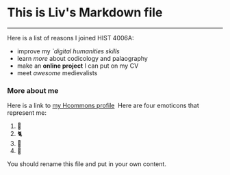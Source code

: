 # This is Liv's Markdown file
***
Here is a list of reasons I joined HIST 4006A:
​
- improve my _`_digital humanities skills__
- learn _more_ about codicology and palaography
- make an **online project** I can put on my CV
- meet *awesome* medievalists
​
### More about me
Here is a link to [my Hcommons profile](https://hcommons.org/members/katebrasseur/)
​
Here are four emoticons that represent me:
​
1. :european_castle:
2. :cat2:
3. :cherry_blossom:
4. :rainbow:

You should rename this file and put in your own content.
